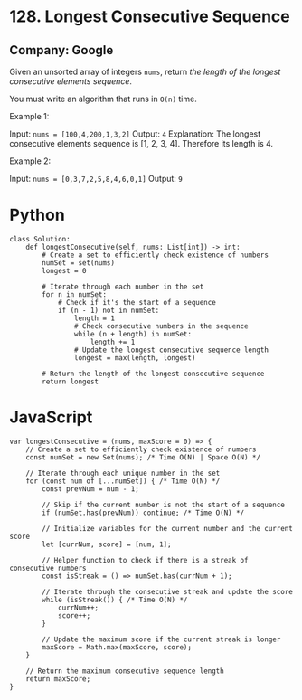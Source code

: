 # 128. Longest Consecutive Sequence
## Company: Google

Given an unsorted array of integers `nums`, return *the length of the longest consecutive elements sequence*.

You must write an algorithm that runs in `O(n)` time.

Example 1:

Input: `nums = [100,4,200,1,3,2]`
Output: `4`
Explanation: The longest consecutive elements sequence is [1, 2, 3, 4]. Therefore its length is 4.

Example 2:

Input: `nums = [0,3,7,2,5,8,4,6,0,1]`
Output: `9`

# Python
```
class Solution:
    def longestConsecutive(self, nums: List[int]) -> int:
        # Create a set to efficiently check existence of numbers
        numSet = set(nums)
        longest = 0

        # Iterate through each number in the set
        for n in numSet:
            # Check if it's the start of a sequence
            if (n - 1) not in numSet:
                length = 1
                # Check consecutive numbers in the sequence
                while (n + length) in numSet:
                    length += 1
                # Update the longest consecutive sequence length
                longest = max(length, longest)

        # Return the length of the longest consecutive sequence
        return longest
```

# JavaScript
```
var longestConsecutive = (nums, maxScore = 0) => {
    // Create a set to efficiently check existence of numbers
    const numSet = new Set(nums); /* Time O(N) | Space O(N) */

    // Iterate through each unique number in the set
    for (const num of [...numSet]) { /* Time O(N) */
        const prevNum = num - 1;

        // Skip if the current number is not the start of a sequence
        if (numSet.has(prevNum)) continue; /* Time O(N) */

        // Initialize variables for the current number and the current score
        let [currNum, score] = [num, 1];

        // Helper function to check if there is a streak of consecutive numbers
        const isStreak = () => numSet.has(currNum + 1);

        // Iterate through the consecutive streak and update the score
        while (isStreak()) { /* Time O(N) */
            currNum++;
            score++;
        }

        // Update the maximum score if the current streak is longer
        maxScore = Math.max(maxScore, score);
    }

    // Return the maximum consecutive sequence length
    return maxScore;
}
```